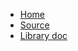 - [Home](/)
- [Source](https://github.com/sec-it/pass-station)
- [Library doc](https://sec-it.github.io/pass-station/yard/)
